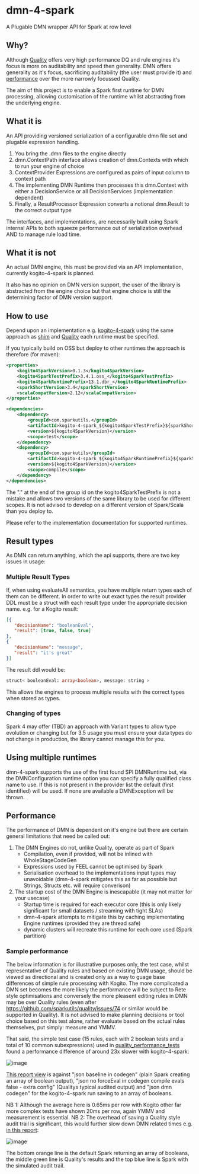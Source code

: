 # dmn-4-spark

A Plugable DMN wrapper API for Spark at row level

## Why?

Although [Quality](https://sparkutils.github.io/quality/) offers very high performance DQ and rule engines it's focus is more on auditability and speed then generality.  DMN offers generality as it's focus, sacrificing auditability (the user must provide it) and [performance](#performance) over the more narrowly focussed Quality.

The aim of this project is to enable a Spark first runtime for DMN processing, allowing customisation of the runtime whilst abstracting from the underlying engine.

## What it is

An API providing versioned serialization of a configurable dmn file set and plugable expression handling.

1. You bring the .dmn files to the engine directly
2. dmn.ContextPath interface allows creation of dmn.Contexts with which to run your engine of choice
3. ContextProvider Expressions are configured as pairs of input column to context path
4. The implementing DMN Runtime then processes this dmn.Context with either a DecisionService or all DecisionServices (implementation dependent)
5. Finally, a ResultProcessor Expression converts a notional dmn.Result to the correct output type

The interfaces, and implementations, are necessarily built using Spark internal APIs to both squeeze performance out of serialization overhead AND to manage rule load time.

## What it is not

An actual DMN engine, this must be provided via an API implementation, currently kogito-4-spark is planned.

It also has no opinion on DMN version support, the user of the library is abstracted from the engine choice but that engine choice is still the determining factor of DMN version support.

## How to use

Depend upon an implementation e.g. [kogito-4-spark](https://github.com/sparkutils/kogito-4-spark) using the same approach as [shim](https://sparkutils.github.io/shim/) and [Quality](https://sparkutils.github.io/quality/) each runtime must be specified.

If you typically build on OSS but deploy to other runtimes the approach is therefore (for maven):

```xml
<properties>
    <kogito4SparkVersion>0.1.3</kogito4SparkVersion>
    <kogito4SparkTestPrefix>3.4.1.oss_</kogito4SparkTestPrefix>
    <kogito4SparkRuntimePrefix>13.1.dbr_</kogito4SparkRuntimePrefix>
    <sparkShortVersion>3.4</sparkShortVersion>
    <scalaCompatVersion>2.12</scalaCompatVersion>    
</properties>

<dependencies>
    <dependency>
        <groupId>com.sparkutils.</groupId>
        <artifactId>kogito-4-spark_${kogito4SparkTestPrefix}${sparkShortVersion}_${scalaCompatVersion}</artifactId>
        <version>${kogito4SparkVersion}</version>
        <scope>test</scope>
    </dependency>
    <dependency>
        <groupId>com.sparkutils</groupId>
        <artifactId>kogito-4-spark_${kogito4SparkRuntimePrefix}${sparkShortVersion}_${scalaCompatVersion}</artifactId>
        <version>${kogito4SparkVersion}</version>
        <scope>compile</scope>
    </dependency>
</dependencies>
```

The "." at the end of the group id on the kogito4SparkTestPrefix is not a mistake and allows two versions of the same library to be used for different scopes.  It is not advised to develop on a different version of Spark/Scala than you deploy to.

Please refer to the implementation documentation for supported runtimes.

## Result types

As DMN can return anything, which the api supports, there are two key issues in usage:

### Multiple Result Types

If, when using evaluateAll semantics, you have multiple return types each of them can be different.  In order to write out exact types the result provider DDL must be a struct with each result type under the appropriate decision name. e.g. for a Kogito result:

```json
[{
   "decisionName": "booleanEval",
   "result": [true, false, true]
},
{
   "decisionName": "message",
   "result": "it's great"
}]
```

The result ddl would be:

```ddl
struct< booleanEval: array<boolean>, message: string >
```

This allows the engines to process multiple results with the correct types when stored as types.

### Changing of types

Spark 4 may offer (TBD) an approach with Variant types to allow type evolution or changing but for 3.5 usage you must ensure your data types do not change in production, the library cannot manage this for you.

## Using multiple runtimes

dmn-4-spark supports the use of the first found SPI DMNRuntime but, via the DMNConfiguration.runtime option you can specify a fully qualified class name to use.  If this is not present in the provider list the default (first identified) will be used.  If none are available a DMNException will be thrown.

## Performance

The performance of DMN is dependent on it's engine but there are certain general limitations that need be called out:

1. The DMN Engines do not, unlike Quality, operate as part of Spark
    -    Compilation, even if provided, will not be inlined with WholeStageCodeGen
    -    Expressions used by FEEL cannot be optimised by Spark
    -    Serialisation overhead to the implementations input types may unavoidable (dmn-4-spark mitigates this as far as possible but Strings, Structs etc. will require converison)
2. The startup cost of the DMN Engine is inescapable (it may not matter for your usecase)
    -    Startup time is required for each executor core (this is only likely significant for small datasets / streaming with tight SLAs)
    -    dmn-4-spark attempts to mitigate this by caching implementating Engine runtimes (provided they are thread safe)
    -    dynamic clusters will recreate this runtime for each core used (Spark partition)

### Sample performance

The below information is for illustrative purposes only, the test case, whilst representative of Quality rules and based on existing DMN usage, should be viewed as directional and is created only as a way to guage base differences of simple rule processing with Kogito.  The more complicated a DMN set becomes the more likely the performance will be subject to Rete style optimisations and conversely the more pleasent editing rules in DMN may be over Quality rules (even after https://github.com/sparkutils/quality/issues/74 or similar would be supported in Quality).  It is not advised to make planning decisions or tool choice based on this test alone, rather evaluate based on the actual rules themselves, put simply: measure and YMMV.

That said, the simple test case (15 rules, each with 2 boolean tests and a total of 10 common subexpressions) used in [quality_performance_tests](https://github.com/sparkutils/quality_performance_tests/) found a performance difference of around 23x slower with kogito-4-spark:

![image](https://github.com/user-attachments/assets/fc4bc669-3f52-4c41-b77f-2a22ac15fe89)

[This report view](https://sparkutils.github.io/quality_performance_tests/reports/report_server_1m_count_vs_cache_count_inc_dmn/index.html) is against "json baseline in codegen" (plain Spark creating an array of boolean output), "json no forceEval in codegen compile evals false - extra config" (Qualitys typical audited output) and "json dmn codegen" for the kogito-4-spark run saving to an array of booleans.

NB 1: Although the average here is 0.65ms per row with Kogito other far more complex tests have shown 20ms per row, again YMMV and measurement is essential.
NB 2: The overhead of saving a Quality style audit trail is significant, this would further slow down DMN related times e.g. [in this report](https://sparkutils.github.io/quality_performance_tests/reports/report_server_to_1m_rc5_vs_spark_with_audit/index.html):

![image](https://github.com/user-attachments/assets/012c3ee4-f455-428d-873c-6e351bbaaa0c)

The bottom orange line is the default Spark returning an array of booleans, the middle green line is Quality's results and the top blue line is Spark with the simulated audit trail.
